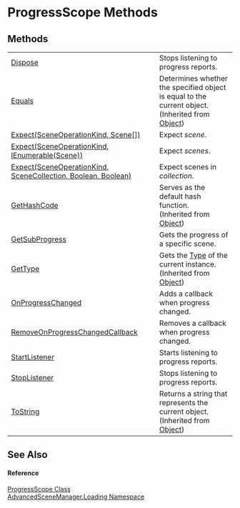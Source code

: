 # ProgressScope Methods




## Methods
<table>
<tr>
<td><a href="M_AdvancedSceneManager_Loading_ProgressScope_Dispose">Dispose</a></td>
<td>Stops listening to progress reports.</td></tr>
<tr>
<td><a href="https://learn.microsoft.com/dotnet/api/system.object.equals#system-object-equals(system-object)" target="_blank" rel="noopener noreferrer">Equals</a></td>
<td>Determines whether the specified object is equal to the current object.<br />(Inherited from <a href="https://learn.microsoft.com/dotnet/api/system.object" target="_blank" rel="noopener noreferrer">Object</a>)</td></tr>
<tr>
<td><a href="M_AdvancedSceneManager_Loading_ProgressScope_Expect">Expect(SceneOperationKind, Scene[])</a></td>
<td>Expect <em>scene</em>.</td></tr>
<tr>
<td><a href="M_AdvancedSceneManager_Loading_ProgressScope_Expect_2">Expect(SceneOperationKind, IEnumerable(Scene))</a></td>
<td>Expect <em>scenes</em>.</td></tr>
<tr>
<td><a href="M_AdvancedSceneManager_Loading_ProgressScope_Expect_1">Expect(SceneOperationKind, SceneCollection, Boolean, Boolean)</a></td>
<td>Expect scenes in <em>collection</em>.</td></tr>
<tr>
<td><a href="https://learn.microsoft.com/dotnet/api/system.object.gethashcode" target="_blank" rel="noopener noreferrer">GetHashCode</a></td>
<td>Serves as the default hash function.<br />(Inherited from <a href="https://learn.microsoft.com/dotnet/api/system.object" target="_blank" rel="noopener noreferrer">Object</a>)</td></tr>
<tr>
<td><a href="M_AdvancedSceneManager_Loading_ProgressScope_GetSubProgress">GetSubProgress</a></td>
<td>Gets the progress of a specific scene.</td></tr>
<tr>
<td><a href="https://learn.microsoft.com/dotnet/api/system.object.gettype" target="_blank" rel="noopener noreferrer">GetType</a></td>
<td>Gets the <a href="https://learn.microsoft.com/dotnet/api/system.type" target="_blank" rel="noopener noreferrer">Type</a> of the current instance.<br />(Inherited from <a href="https://learn.microsoft.com/dotnet/api/system.object" target="_blank" rel="noopener noreferrer">Object</a>)</td></tr>
<tr>
<td><a href="M_AdvancedSceneManager_Loading_ProgressScope_OnProgressChanged">OnProgressChanged</a></td>
<td>Adds a callback when progress changed.</td></tr>
<tr>
<td><a href="M_AdvancedSceneManager_Loading_ProgressScope_RemoveOnProgressChangedCallback">RemoveOnProgressChangedCallback</a></td>
<td>Removes a callback when progress changed.</td></tr>
<tr>
<td><a href="M_AdvancedSceneManager_Loading_ProgressScope_StartListener">StartListener</a></td>
<td>Starts listening to progress reports.</td></tr>
<tr>
<td><a href="M_AdvancedSceneManager_Loading_ProgressScope_StopListener">StopListener</a></td>
<td>Stops listening to progress reports.</td></tr>
<tr>
<td><a href="https://learn.microsoft.com/dotnet/api/system.object.tostring" target="_blank" rel="noopener noreferrer">ToString</a></td>
<td>Returns a string that represents the current object.<br />(Inherited from <a href="https://learn.microsoft.com/dotnet/api/system.object" target="_blank" rel="noopener noreferrer">Object</a>)</td></tr>
</table>

## See Also


#### Reference
<a href="T_AdvancedSceneManager_Loading_ProgressScope">ProgressScope Class</a>  
<a href="N_AdvancedSceneManager_Loading">AdvancedSceneManager.Loading Namespace</a>  
